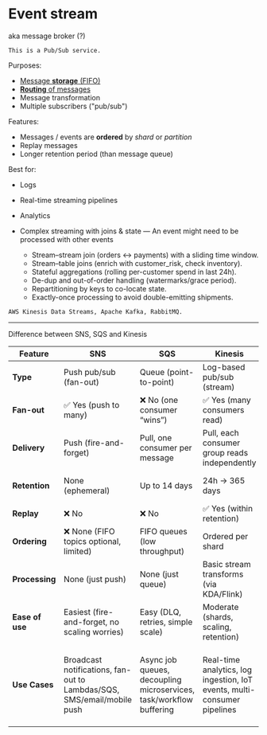# Event stream

aka message broker (?)

~~~admonish note title="Pattern"
This is a Pub/Sub service.
~~~

Purposes:
* [Message **storage** (FIFO)](../core-functionalities/data-storage.md)
* [**Routing** of messages](../core-functionalities/routing.md)
* Message transformation
* Multiple subscribers ("pub/sub")

Features:
* Messages / events are **ordered** by _shard_ or _partition_
* Replay messages
* Longer retention period (than message queue)

Best for:
* Logs
* Real-time streaming pipelines
* Analytics
* Complex streaming with joins & state — An event might need to be processed with other events

  * Stream–stream join (orders ↔ payments) with a sliding time window.
  * Stream–table joins (enrich with customer_risk, check inventory).
  * Stateful aggregations (rolling per-customer spend in last 24h).
  * De-dup and out-of-order handling (watermarks/grace period).
  * Repartitioning by keys to co-locate state.
  * Exactly-once processing to avoid double-emitting shipments.

~~~admonish example
AWS Kinesis Data Streams, Apache Kafka, RabbitMQ.
~~~

---

Difference between SNS, SQS and Kinesis

| Feature         | **SNS**                                                                | **SQS**                                                             | **Kinesis**                                                              | **Kafka (MSK)**                                                                    |
| --------------- | ---------------------------------------------------------------------- | ------------------------------------------------------------------- | ------------------------------------------------------------------------ | ---------------------------------------------------------------------------------- |
| **Type**        | Push pub/sub (fan-out)                                                 | Queue (point-to-point)                                              | Log-based pub/sub (stream)                                               | Log-based pub/sub (stream)                                                         |
| **Fan-out**     | ✅ Yes (push to many)                                                   | ❌ No (one consumer “wins”)                                          | ✅ Yes (many consumers read)                                              | ✅ Yes (consumer groups)                                                            |
| **Delivery**    | Push (fire-and-forget)                                                 | Pull, one consumer per message                                      | Pull, each consumer group reads independently                            | Pull, consumer groups                                                              |
| **Retention**   | None (ephemeral)                                                       | Up to 14 days                                                       | 24h → 365 days                                                           | Configurable (hours → forever)                                                     |
| **Replay**      | ❌ No                                                                   | ❌ No                                                                | ✅ Yes (within retention)                                                 | ✅ Yes (within retention)                                                           |
| **Ordering**    | ❌ None (FIFO topics optional, limited)                                 | FIFO queues (low throughput)                                        | Ordered per shard                                                        | Ordered per partition                                                              |
| **Processing**  | None (just push)                                                       | None (just queue)                                                   | Basic stream transforms (via KDA/Flink)                                  | Rich stream processing (Kafka Streams/Flink)                                       |
| **Ease of use** | Easiest (fire-and-forget, no scaling worries)                          | Easy (DLQ, retries, simple scale)                                   | Moderate (shards, scaling, retention)                                    | Harder (ops heavy, but most powerful)                                              |
| **Use Cases**   | Broadcast notifications, fan-out to Lambdas/SQS, SMS/email/mobile push | Async job queues, decoupling microservices, task/workflow buffering | Real-time analytics, log ingestion, IoT events, multi-consumer pipelines | Enterprise event backbone, stateful streaming joins, fraud detection, ML pipelines |
